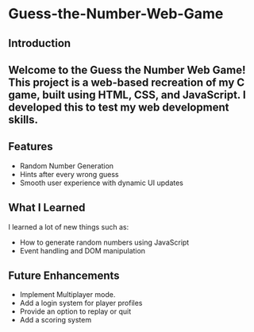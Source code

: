 # Guess-the-Number-Web-Game
## Introduction
Welcome to the Guess the Number Web Game! This project is a web-based recreation of my C game, built using HTML, CSS, and JavaScript. I developed this to test my web development skills.
---
## Features
- Random Number Generation
- Hints after every wrong guess
- Smooth user experience with dynamic UI updates
## What I Learned
I learned a lot of new things such as:
- How to generate random numbers using JavaScript
- Event handling and DOM manipulation
## Future Enhancements
- Implement Multiplayer mode.
- Add a login system for player profiles
- Provide an option to replay or quit
- Add a scoring system
